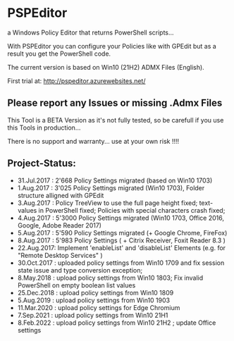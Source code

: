 # PSPEditor
a Windows Policy Editor that returns PowerShell scripts... 

With PSPEditor you can configure your Policies like with GPEdit but as a result you get the PowerShell code.

The current version is based on Win10 (21H2) ADMX Files (English).

First trial at: http://pspeditor.azurewebsites.net/

## Please report any Issues or missing .Admx Files
This Tool is a BETA Version as it's not fully tested, so be carefull if you use this Tools in production...

There is no support and warranty... use at your own risk !!!!

## Project-Status:
* 31.Jul.2017 : 2'668 Policy Settings migrated (based on Win10 1703)
* 1.Aug.2017 :  3'025 Policy Settings migrated (Win10 1703), Folder structure alligned with GPEdit
* 3.Aug.2017 : Policy TreeView to use the full page height fixed; text-values in PowerShell fixed; Policies with special characters crash fixed;
* 4.Aug.2017 : 5'3000 Policy Settings migrated (Win10 1703, Office 2016, Google, Adobe Reader 2017)
* 5.Aug.2017 : 5'590 Policy Settings migrated (+ Google Chrome, FireFox)
* 8.Aug.2017 : 5'983 Policy Settings ( + Citrix Receiver, Foxit Reader 8.3 )
* 22.Aug.2017: Implement 'enableList' and 'disableList' Elements (e.g. for "Remote Desktop Services" )
* 30.Oct.2017 : uploaded policy settings from Win10 1709 and fix session state issue and type conversion exception;
* 8.May.2018 : upload policy settings from Win10 1803; Fix invalid PowerShell on empty boolean list values
* 25.Dec.2018 : upload policy settings from Win10 1809
* 5.Aug.2019 : upload policy settings from Win10 1903
* 11.Mar.2020 : upload policy settings for Edge Chromium
* 7.Sep.2021 : upload policy settings from Win10 21H1
* 8.Feb.2022 : upload policy settings from Win10 21H2 ; update Office settings
